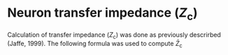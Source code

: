 # Neuron transfer impedance (_Z_<sub>c</sub>)
Calculation of transfer impedance (_Z_<sub>c</sub>) was done as previously descrirbed (Jaffe, 1999).
The following formula was used to compute 
$\bar{Z}$<sub>c</sub>

